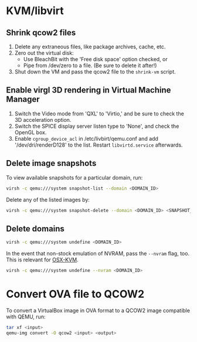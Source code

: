 # KVM/libvirt

## Shrink qcow2 files

1. Delete any extraneous files, like package archives, cache, etc.
2. Zero out the virtual disk:
   - Use BleachBit with the 'Free disk space' option checked, or
   - Pipe from /dev/zero to a file. (Be sure to delete it after!)
3. Shut down the VM and pass the qcow2 file to the `shrink-vm` script.

## Enable virgl 3D rendering in Virtual Machine Manager

1. Switch the Video mode from 'QXL' to 'Virtio,' and be sure to check the 3D
   acceleration option.
2. Switch the SPICE display server listen type to 'None', and check the OpenGL
   box.
3. Enable `cgroup_device_acl` in /etc/livbirt/qemu.conf and add
   '/dev/dri/renderD128' to the list. Restart `libvirtd.service` afterwards.

## Delete image snapshots

To view available snapshots for a particular domain, run:
```sh
virsh -c qemu:///system snapshot-list --domain <DOMAIN_ID>
```

Delete any of the listed images by:
```sh
virsh -c qemu:///system snapshot-delete --domain <DOMAIN_ID> <SNAPSHOT_ID>
```

## Delete domains

```sh
virsh -c qemu:///system undefine <DOMAIN_ID>
```

In the event that non-stock emulation of NVRAM, pass the `--nvram` flag, too.
This is relevant for [OSX-KVM](https://github.com/kholia/OSX-KVM).

```sh
virsh -c qemu:///system undefine --nvram <DOMAIN_ID>
```

# Convert OVA file to QCOW2

To convert a VirtualBox image in OVA format to a QCOW2 image compatible with
QEMU, run:
```sh
tar xf <input>
qemu-img convert -O qcow2 <input> <output>
```
